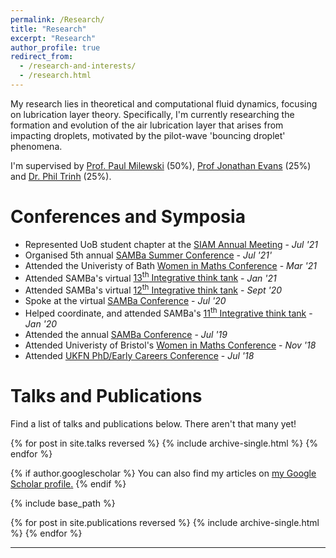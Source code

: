 ```yaml
---
permalink: /Research/
title: "Research"
excerpt: "Research"
author_profile: true
redirect_from: 
  - /research-and-interests/
  - /research.html
---
```



My research lies in theoretical and computational fluid dynamics, focusing on lubrication layer theory. Specifically, I'm currently researching the formation and evolution of the air lubrication layer that arises from impacting droplets, motivated by the pilot-wave 'bouncing droplet' phenomena.

 I'm supervised by [Prof. Paul Milewski](https://researchportal.bath.ac.uk/en/persons/paul-milewski/) (50%), [Prof Jonathan Evans](https://people.bath.ac.uk/masjde) (25%) and [Dr. Phil Trinh](https://http://www.ptrinh.com/) (25%).
 

Conferences and Symposia 
=====
  * Represented UoB student chapter at the [SIAM Annual Meeting](https://www.siam.org/conferences/cm/conference/an21) - _Jul '21_
  * Organised 5th annual [SAMBa Summer Conference](https://kap39.github.io/SAMBa-Conference) - _Jul '21'_
  * Attended the Univeristy of Bath [Women in Maths Conference](https://www.bath.ac.uk/events/bath-women-in-maths-conference-2021/) - _Mar '21_
  * Attended SAMBa's virtual [13<sup>th</sup> Integrative think tank](https://people.bath.ac.uk/mtp34/itt13.html) - _Jan '21_
  * Attended SAMBa's virtual [12<sup>th</sup> Integrative think tank](https://www.bath.ac.uk/events/integrative-think-tank-12/) - _Sept '20_
  * Spoke at the virtual [SAMBa Conference](https://people.bath.ac.uk/mk961/SAMBa_Conf.html) - _Jul '20_
  * Helped coordinate, and attended SAMBa's [11<sup>th</sup> Integrative think tank](https://kap39.github.io/ITT11) - _Jan '20_
  * Attended the annual [SAMBa Conference](https://people.bath.ac.uk/wg270/SAMBa_Conf.html) - _Jul '19_
  * Attended Univeristy of Bristol's [Women in Maths Conference](https://www.bristol.ac.uk/maths/events/2018/women-in-maths-2018.html) - _Nov '18_
  * Attended [UKFN PhD/Early Careers Conference](http://www.cardiffmaths.co.uk/ukfn.html) - _Jul '18_



Talks and Publications
=====
Find a list of talks and publications below. There aren't that many yet!

{% for post in site.talks reversed %}
  {% include archive-single.html %}
{% endfor %}

{% if author.googlescholar %}
  You can also find my articles on <u><a href="{{author.googlescholar}}">my Google Scholar profile</a>.</u>
{% endif %}

{% include base_path %}

{% for post in site.publications reversed %}
  {% include archive-single.html %}
{% endfor %}



---

